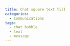 ```yaml
---
title: Chat square text fill
categories:
  - Communications
tags:
  - chat bubble
  - text
  - message
---
```


